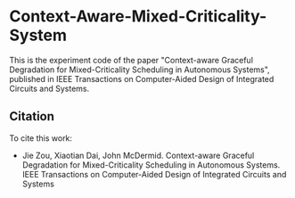 # Context-Aware-Mixed-Criticality-System
This is the experiment code of the paper "Context-aware Graceful Degradation for Mixed-Criticality Scheduling in Autonomous Systems", published in IEEE Transactions on Computer-Aided Design of Integrated Circuits and Systems.

## Citation
To cite this work:
- Jie Zou, Xiaotian Dai, John McDermid. Context-aware Graceful Degradation for Mixed-Criticality Scheduling in Autonomous Systems. IEEE Transactions on Computer-Aided Design of Integrated Circuits and Systems 
